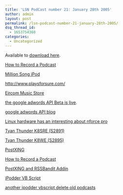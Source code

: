 ```yaml
---
title: 'LSN PodCast number 21: January 28th 2005'
author: admin
layout: post
permalink: /lsn-podcast-number-21-january-28th-2005/
dsq_thread_id:
  - 1653754368
categories:
  - Uncategorized
---
```

Available to [download here][1].

[How to Record a Podcast][2]

[Million Song iPod][3]

<http://www.playsforsure.com/>

[Eircom Music Store][4]

[the google adwords API Beta is live][5]. 

[google adwords API blog][6]

[Linux hardware has an interesting about nforce pro][7]

<font color=#222222><a href="http://www.linuxhardware.org/images/articles/nfpro-012605/K8SRE.jpg" target=_blank><span lang=en-US>Tyan</span> Thunder K8SRE (S2891)</a></font>

<font color=#222222><a href="http://www.linuxhardware.org/images/articles/nfpro-012605/K8WE.jpg" target=_blank>Tyan Thunder K8WE (S2895)</a></font>

[PostXING][8]

</a></font>[How to Record a Podcast][9]

[PostXING and RSSBandit Addin][10]

[iPodder VB Script][11]

[another ipodder vbscript delete old podcasts][12]

 [1]: http://libsyn.com/media/lotas/lsnpodcast-20050128-01.mp3
 [2]: http://www.macdevcenter.com/pub/a/mac/2005/01/25/podcast.html
 [3]: http://blogs.sun.com/roller/page/plamere/20050125#million_song_ipod
 [4]: http://sib1.od2.com/common/Framework.aspx?shid=0439002E
 [5]: http://www.google.com/apis/adwords/
 [6]: http://adwordsapi.blogspot.com/
 [7]: http://www.linuxhardware.org/article.pl?sid=05/01/26/2240240&mode=thread
 [8]: http://projectdistributor.net/Projects/Project.aspx?projectId=12
 [9]: http://blog.lotas-smartman.net/archive/2005/01/28/10903.aspx
 [10]: http://blog.lotas-smartman.net/archive/2005/01/28/10904.aspx
 [11]: http://blog.lotas-smartman.net/archive/2005/01/28/10906.aspx
 [12]: http://rtodosic.blogspot.com/2005/01/another-ipodder-vbscript-delete-old.html